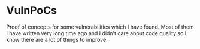 # VulnPoCs
Proof of concepts for some vulnerabilities which I have found. Most of them I have written very long time ago and I didn't care about code quality so I know there are a lot of things to improve.